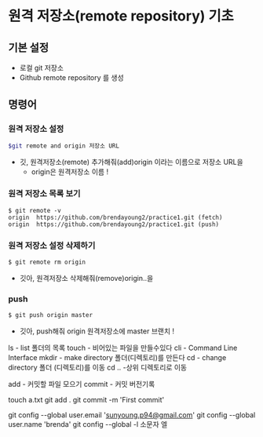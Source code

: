 # 원격 저장소(remote repository) 기초

## 기본 설정

* 로컬 git 저장소
* Github remote repository 를 생성



## 명령어

### 원격 저장소 설정

```bash
$git remote and origin 저장소 URL
```

* 깃, 원격저장소(remote) 추가해줘(add)origin 이라는 이름으로 저장소 URL을 
  * origin은 원격저장소 이름 !

### 원격 저장소 목록 보기

```ba
$ git remote -v
origin  https://github.com/brendayoung2/practice1.git (fetch)
origin  https://github.com/brendayoung2/practice1.git (push)
```

### 원격 저장소 설정 삭제하기

```bash
$ git remote rm origin
```

* 깃아, 원격저장소 삭제해줘(remove)origin..을

### push

```bash
$ git push origin master
```

* 깃아, push해줘 origin 원격저장소에 master 브랜치 !



ls - list 폴더의 목록
touch - 비어있는 파일을 만들수있다
cli - Command Line Interface
mkdir - make directory 폴더(디렉토리)를 만든다
cd - change directory 폴더 (디렉토리)를 이동
cd .. -상위 디렉토리로 이동 

add - 커밋할 파일 모으기 
commit - 커밋 버전기록

touch a.txt
git add . 
git commit -m 'First commit'

git config --global user.email 'sunyoung.p94@gmail.com'
git config --global user.name 'brenda'
git config --global -l 소문자 엘 